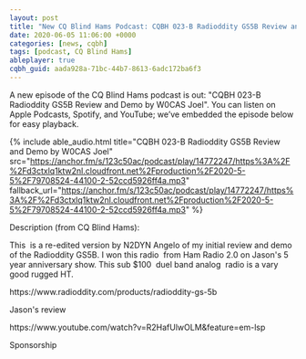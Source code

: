 ```yaml
---
layout: post
title: "New CQ Blind Hams Podcast: CQBH 023-B Radioddity GS5B Review and Demo by W0CAS Joel"
date: 2020-06-05 11:06:00 +0000
categories: [news, cqbh]
tags: [podcast, CQ Blind Hams]
ableplayer: true
cqbh_guid: aada928a-71bc-44b7-8613-6adc172ba6f3
---
```


A new episode of the CQ Blind Hams podcast is out: "CQBH 023-B Radioddity GS5B Review and Demo by W0CAS Joel". You can listen on Apple Podcasts, Spotify, and YouTube; we’ve embedded the episode below for easy playback.

{% include able_audio.html title="CQBH 023-B Radioddity GS5B Review and Demo by W0CAS Joel" src="https://anchor.fm/s/123c50ac/podcast/play/14772247/https%3A%2F%2Fd3ctxlq1ktw2nl.cloudfront.net%2Fproduction%2F2020-5-5%2F79708524-44100-2-52ccd5926ff4a.mp3" fallback_url="https://anchor.fm/s/123c50ac/podcast/play/14772247/https%3A%2F%2Fd3ctxlq1ktw2nl.cloudfront.net%2Fproduction%2F2020-5-5%2F79708524-44100-2-52ccd5926ff4a.mp3" %}

Description (from CQ Blind Hams):

<p>This &nbsp;is a re-edited version by N2DYN Angelo of my initial review and demo of the Radioddity GS5B. I won this radio &nbsp;from Ham Radio 2.0 on Jason's 5 year anniversary show. This sub $100 &nbsp;duel band analog &nbsp;radio is a vary good rugged HT.</p>
<p>https://www.radioddity.com/products/radioddity-gs-5b</p>
<p>Jason's review</p>
<p>https://www.youtube.com/watch?v=R2HafUlwOLM&amp;feature=em-lsp</p>
<p>Sponsorship</p>
